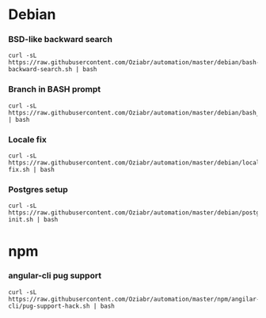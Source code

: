 # Debian

### BSD-like backward search
```
curl -sL https://raw.githubusercontent.com/Oziabr/automation/master/debian/bash-backward-search.sh | bash
```
### Branch in BASH prompt 
```
curl -sL https://raw.githubusercontent.com/Oziabr/automation/master/debian/bash_git_branch.sh | bash
```
### Locale fix
```
curl -sL https://raw.githubusercontent.com/Oziabr/automation/master/debian/locale-fix.sh | bash
```
### Postgres setup
```
curl -sL https://raw.githubusercontent.com/Oziabr/automation/master/debian/postgres-init.sh | bash
```

# npm

### angular-cli pug support
```
curl -sL https://raw.githubusercontent.com/Oziabr/automation/master/npm/angilar-cli/pug-support-hack.sh | bash
```
